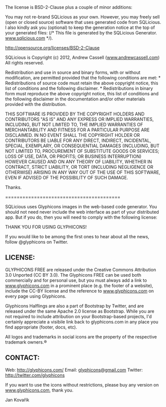 The license is BSD-2-Clause plus a couple of minor additions:

You may not re-brand SQLicious as your own. However, you may freely sell (open or closed source) software that uses generated code from SQLicious.
I also kindly ask you (optional) to keep the generation notice at the top of your generated files: (/* This file is generated by the SQLicious Generator. www.sqlicious.com */).

http://opensource.org/licenses/BSD-2-Clause

SQLicious is Copyright (c) 2012, Andrew Cassell (www.andrewcassell.com)
All rights reserved.

Redistribution and use in source and binary forms, with or without modification, are permitted provided that the following conditions are met:
	* Redistributions of source code must retain the above copyright notice, this list of conditions and the following disclaimer.
	* Redistributions in binary form must reproduce the above copyright notice, this list of conditions and the following disclaimer in the documentation and/or other materials provided with the distribution.

THIS SOFTWARE IS PROVIDED BY THE COPYRIGHT HOLDERS AND CONTRIBUTORS "AS IS" AND ANY EXPRESS OR IMPLIED WARRANTIES, INCLUDING, BUT NOT LIMITED TO, THE IMPLIED WARRANTIES OF MERCHANTABILITY AND FITNESS FOR A PARTICULAR PURPOSE ARE DISCLAIMED. IN NO EVENT SHALL THE COPYRIGHT HOLDER OR CONTRIBUTORS BE LIABLE FOR ANY DIRECT, INDIRECT, INCIDENTAL, SPECIAL, EXEMPLARY, OR CONSEQUENTIAL DAMAGES (INCLUDING, BUT NOT LIMITED TO, PROCUREMENT OF SUBSTITUTE GOODS OR SERVICES; LOSS OF USE, DATA, OR PROFITS; OR BUSINESS INTERRUPTION) HOWEVER CAUSED AND ON ANY THEORY OF LIABILITY, WHETHER IN CONTRACT, STRICT LIABILITY, OR TORT (INCLUDING NEGLIGENCE OR OTHERWISE) ARISING IN ANY WAY OUT OF THE USE OF THIS SOFTWARE, EVEN IF ADVISED OF THE POSSIBILITY OF SUCH DAMAGE.

Thanks.

========================================

SQLicious uses Glyphicons images in the web-based code generator. You should not need never include the web interface as part of your distributed app. But if you do, then you will need to comply with the following license:

THANK YOU FOR USING GLYPHICONS!

If you would like to be among the first ones to hear about all the news, follow @glyphicons on Twitter.

LICENSE:
------------------- 
GLYPHICONS FREE are released under the Creative Commons Attribution 3.0 Unported (CC BY 3.0). The Glyphicons FREE can be used both commercially and for personal use, but you must always add a link to www.glyphicons.com in a prominent place (e.g. the footer of a website), include the CC-BY license and the reference to www.glyphicons.com on every page using Glyphicons.

Glyphicons Halflings are also a part of Bootstrap by Twitter, and are released under the same Apache 2.0 license as Bootstrap. While you are not required to include attribution on your Bootstrap-based projects, I'd certainly appreciate a visibile link back to glyphicons.com in any place you find appropriate (footer, docs, etc).

All logos and trademarks in social icons are the property of the respective trademark owners.®

CONTACT:
-------------------
Web: http://glyphicons.com/
Email: glyphicons@gmail.com
Twitter: http://twitter.com/glyphicons

If you want to use the icons without restrictions, please buy any version on www.glyphicons.com, thank you.

Jan Kovařík